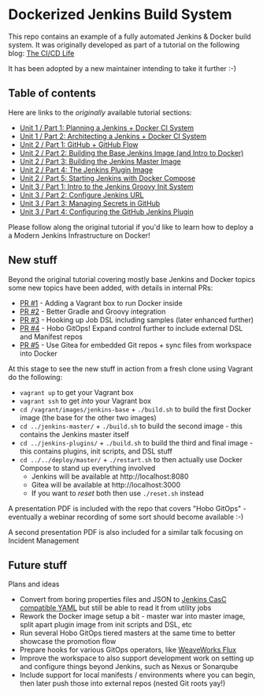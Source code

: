 # Dockerized Jenkins Build System

This repo contains an example of a fully automated Jenkins & Docker build
system. It was originally developed as part of a tutorial on the following blog:
[The CI/CD Life](http://cicd.life)

It has been adopted by a new maintainer intending to take it further :-)

## Table of contents

Here are links to the _originally_ available tutorial sections:

* [Unit 1 / Part 1: Planning a Jenkins + Docker CI System](http://cicd.life/u1-p1-planning-jenkins-docker-ci-infrastructure/)
* [Unit 1 / Part 2: Architecting a Jenkins + Docker CI System](http://cicd.life/u1-p2-architecting-jenkins-docker-ci-system/)
* [Unit 2 / Part 1: GitHub + GitHub Flow](http://cicd.life/u2-p1-designing-the-code-repository/)
* [Unit 2 / Part 2: Building the Base Jenkins Image (and Intro to Docker)](http://cicd.life/u2-p2-building-base-jenkins-docker-image/)
* [Unit 2 / Part 3: Building the Jenkins Master Image](http://cicd.life/u2-p3-building-jenkins-master-image/)
* [Unit 2 / Part 4: The Jenkins Plugin Image](http://cicd.life/u2-p4-building-jenkins-plugin-image/)
* [Unit 2 / Part 5: Starting Jenkins with Docker Compose](http://cicd.life/u2-p5-writing-docker-compose-file/)
* [Unit 3 / Part 1: Intro to the Jenkins Groovy Init System](http://cicd.life/u3-p1-intro-jenkins-groovy-init-system/)
* [Unit 3 / Part 2: Configure Jenkins URL](http://cicd.life/u3-p2-configure-jenkins-url-with-groovy/)
* [Unit 3 / Part 3: Managing Secrets in GitHub](http://cicd.life/u3-p3-transcrypting-secrets-github-repo/)
* [Unit 3 / Part 4: Configuring the GitHub Jenkins Plugin](http://cicd.life/u3-p4-configuring-jenkins-github-groovy/)

Please follow along the original tutorial if you'd like to learn how to deploy a
a Modern Jenkins Infrastructure on Docker!

## New stuff

Beyond the original tutorial covering mostly base Jenkins and Docker topics some new topics have been added, with details in internal PRs:

* [PR #1](https://github.com/Cervator/modern-jenkins/pull/1) - Adding a Vagrant box to run Docker inside
* [PR #2](https://github.com/Cervator/modern-jenkins/pull/2) - Better Gradle and Groovy integration
* [PR #3](https://github.com/Cervator/modern-jenkins/pull/3) - Hooking up Job DSL including samples (later enhanced further)
* [PR #4](https://github.com/Cervator/modern-jenkins/pull/4) - Hobo GitOps! Expand control further to include external DSL and Manifest repos
* [PR #5](https://github.com/Cervator/modern-jenkins/pull/5) - Use Gitea for embedded Git repos + sync files from workspace into Docker

At this stage to see the new stuff in action from a fresh clone using Vagrant do the following:

* `vagrant up` to get your Vagrant box
* `vagrant ssh` to get _into_ your Vagrant box
* `cd /vagrant/images/jenkins-base` + `./build.sh` to build the first Docker image (the base for the other two images)
* `cd ../jenkins-master/` + `./build.sh` to build the second image - this contains the Jenkins master itself
* `cd ../jenkins-plugins/` + `./build.sh` to build the third and final image - this contains plugins, init scripts, and DSL stuff
* `cd ../../deploy/master/` + `./restart.sh` to then actually use Docker Compose to stand up everything involved
  * Jenkins will be available at http://localhost:8080
  * Gitea will be available at http://localhost:3000
  * If you want to *reset* both then use `./reset.sh` instead

A presentation PDF is included with the repo that covers "Hobo GitOps" - eventually a webinar recording of some sort should become available :-)

A second presentation PDF is also included for a similar talk focusing on Incident Management

## Future stuff

Plans and ideas

* Convert from boring properties files and JSON to [Jenkins CasC compatible YAML](https://github.com/jenkinsci/configuration-as-code-plugin) but still be able to read it from utility jobs
* Rework the Docker image setup a bit - master war into master image, split apart plugin image from init scripts and DSL, etc
* Run several Hobo GitOps tiered masters at the same time to better showcase the promotion flow
* Prepare hooks for various GitOps operators, like [WeaveWorks Flux](https://github.com/weaveworks/flux)
* Improve the workspace to also support development work on setting up and configure things beyond Jenkins, such as Nexus or Sonarqube
* Include support for local manifests / environments where you can begin, then later push those into external repos (nested Git roots yay!)
